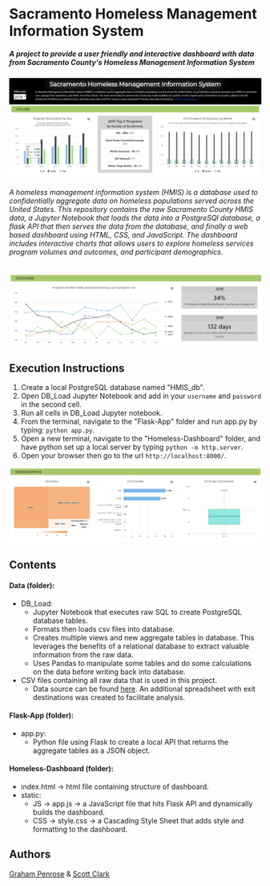 # Sacramento Homeless Management Information System
##### A project to provide a user friendly and interactive dashboard with data from Sacramento County's Homeless Management Information System
![top_of_dash](https://github.com/scottinsactown/Homeless-Services-in-Sacramento/blob/master/images/HMIS_dash_top.JPG)
###### A homeless management information system (HMIS) is a database used to confidentially aggregate data on homeless populations served across the United States. This repository contains the raw Sacramento County HMIS data, a Jupyter Notebook that loads the data into a PostgreSQl database, a flask API that then serves the data from the database, and finally a web based dashboard using HTML, CSS, and JavaScript. The dashboard includes interactive charts that allows users to explore homeless services program volumes and outcomes, and participant demographics.
![mid_dash](https://github.com/scottinsactown/Homeless-Services-in-Sacramento/blob/master/images/HMIS_dash_middle.JPG)

Execution Instructions
-
  1) Create a local PostgreSQL database named "HMIS_db".
  2) Open DB_Load Jupyter Notebook and add in your `username` and `password` in the second cell.
  3) Run all cells in DB_Load Jupyter notebook.
  4) From the terminal, navigate to the "Flask-App" folder and run app.py by typing: `python app.py`.
  5) Open a new terminal, navigate to the "Homeless-Dashboard" folder, and have python set up a local server by typing `python -m http.server`.
  6) Open your browser then go to the url `http://localhost:8000/`.
  
![bottom_dash](https://github.com/scottinsactown/Homeless-Services-in-Sacramento/blob/master/images/HMIS_dash_bottom.JPG)

Contents
-
#### Data (folder):
- DB_Load:
    - Jupyter Notebook that executes raw SQL to create PostgreSQL database tables.
    - Formats then loads csv files into database.
    - Creates multiple views and new aggregate tables in database.  This leverages the benefits of a relational database to extract valuable information from the raw data.
    - Uses Pandas to manipulate some tables and do some calculations on the data before writing back into database.
- CSV files containing all raw data that is used in this project.
    - Data source can be found [here](https://github.com/code4sac/sacramento-county-homeless-hmis-data/tree/master/data). An additional spreadsheet with exit destinations was created to facilitate analysis.
#### Flask-App (folder):
- app.py:
    - Python file using Flask to create a local API that returns the aggregate tables as a JSON object. 
#### Homeless-Dashboard (folder):
- index.html -> html file containing structure of dashboard. 
- static:
    - JS -> app.js -> a JavaScript file that hits Flask API and dynamically builds the dashboard.
    - CSS -> style.css -> a Cascading Style Sheet that adds style and formatting to the dashboard.

Authors
-
[Graham Penrose](https://www.linkedin.com/in/graham-penrose-ab6a7b188/) & [Scott Clark](https://www.linkedin.com/in/scott-d-clark/)
